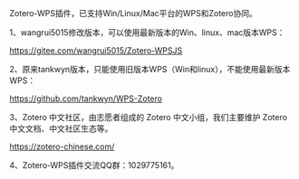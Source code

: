 Zotero-WPS插件，已支持Win/Linux/Mac平台的WPS和Zotero协同。

1、wangrui5015修改版本，可以使用最新版本的Win、linux、mac版本WPS：

https://gitee.com/wangrui5015/Zotero-WPSJS


2、原来tankwyn版本，只能使用旧版本WPS（Win和linux），不能使用最新版本WPS：

https://github.com/tankwyn/WPS-Zotero


3、Zotero 中文社区，由志愿者组成的 Zotero 中文小组，我们主要维护 Zotero 中文文档、中文社区生态等。

https://zotero-chinese.com/


4、Zotero-WPS插件交流QQ群：1029775161。
